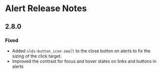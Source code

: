 <!-- Release notes authoring guidelines: http://keepachangelog.com/ -->

# Alert Release Notes

<!-- ## [Unreleased] -->

## 2.8.0

### Fixed

- Added `slds-button_icon-small` to the close button on alerts to fix the sizing of the click target.
- Improved the contrast for focus and hover states on links and buttons in alerts
